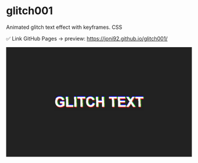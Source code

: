 # glitch001
Animated glitch text effect with keyframes.  CSS



✅ Link GitHub Pages -> preview: https://joni92.github.io/glitch001/


![preview.png](https://github.com/Joni92/glitch001/blob/main/preview01.png)

